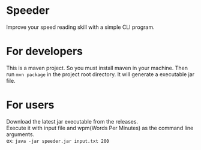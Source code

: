 # Speeder
Improve your speed reading skill with a simple CLI program.

# For developers
This is a maven project. So you must install maven in your machine. Then run `mvn package` in the project root directory. It will generate a executable jar file.

# For users
Download the latest jar executable from the releases.<br>
Execute it with input file and wpm(Words Per Minutes) as the command line arguments.<br>
ex: `java -jar speeder.jar input.txt 200`
